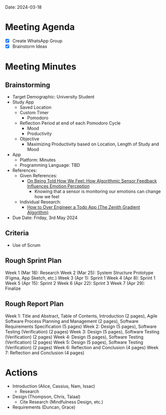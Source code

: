 
Date: 2024-03-18
# Meeting Agenda
- [x] Create WhatsApp Group
- [x] Brainstorm Ideas

# Meeting Minutes
## Brainstorming
- Target Demographic: University Student
- Study App
    - Saved Location
    - Custom Timer
        - Pomodoro
    - Reflection Period at end of each Pomodoro Cycle
        - Mood
        - Productivity
    - Objective
        - Maximizing Productivity based on Location, Length of Study and Mood
- App
    - Platform: Minutes
    - Programming Language: TBD
- References: 
    - Given References:
        - [On Being Told How We Feel: How Algorithmic Sensor Feedback Influences Emotion Perception](https://dl.acm.org/doi/10.1145/3264924)
            - Knowing that a sensor is monitoring our emotions can change how we feel
    - Individual Research:
        - [How to Over Engineer a Todo App (The Zenith Gradient Algorithm)](https://medium.com/@jaheimarchibald/how-to-over-engineer-a-todo-app-the-zenith-gradient-algorithm-67712737135e)
- Due Date: Friday, 3rd May 2024
## Criteria
- Use of Scrum
## Rough Sprint Plan
Week 1 (Mar 18): Research
Week 2 (Mar 25): System Structure Prototype (Figma, App Sketch, etc.)
Week 3 (Apr 1): Sprint 1
Week 4 (Apr 8): Sprint 1
Week 5 (Apr 15): Sprint 2
Week 6 (Apr 22): Sprint 3
Week 7 (Apr 29): Finalize
## Rough Report Plan
Week 1: Title and Abstract, Table of Contents, Introduction (2 pages), Agile Software Process Planning and Management (2 pages), Software Requirements Specification (5 pages)
Week 2: Design (5 pages), Software Testing (Verification) (2 pages)
Week 3: Design (5 pages), Software Testing (Verification) (2 pages)
Week 4: Design (5 pages), Software Testing (Verification) (2 pages)
Week 5: Design (5 pages), Software Testing (Verification) (2 pages)
Week 6: Reflection and Conclusion (4 pages)
Week 7: Reflection and Conclusion (4 pages)
# Actions
- Introduction (Alice, Cassius, Nam, Issac)
    - Research
- Design (Thompson, Chris, Talaal)
    - Cite Research (Mindfulness Design, etc.)
- Requirements (Duncan, Grace)
